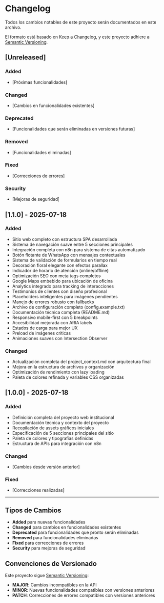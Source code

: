 # Changelog

Todos los cambios notables de este proyecto serán documentados en este archivo.

El formato está basado en [Keep a Changelog](https://keepachangelog.com/es/1.0.0/),
y este proyecto adhiere a [Semantic Versioning](https://semver.org/spec/v2.0.0.html).

## [Unreleased]

### Added
- [Próximas funcionalidades]

### Changed
- [Cambios en funcionalidades existentes]

### Deprecated
- [Funcionalidades que serán eliminadas en versiones futuras]

### Removed
- [Funcionalidades eliminadas]

### Fixed
- [Correcciones de errores]

### Security
- [Mejoras de seguridad]

## [1.1.0] - 2025-07-18

### Added
- Sitio web completo con estructura SPA desarrollada
- Sistema de navegación suave entre 5 secciones principales
- Integración completa con n8n para sistema de citas automatizado
- Botón flotante de WhatsApp con mensajes contextuales
- Sistema de validación de formularios en tiempo real
- Decoración floral elegante con efectos parallax
- Indicador de horario de atención (online/offline)
- Optimización SEO con meta tags completos
- Google Maps embebido para ubicación de oficina
- Analytics integrado para tracking de interacciones
- Testimonios de clientes con diseño profesional
- Placeholders inteligentes para imágenes pendientes
- Manejo de errores robusto con fallbacks
- Archivo de configuración completo (config.example.txt)
- Documentación técnica completa (README.md)
- Responsivo mobile-first con 5 breakpoints
- Accesibilidad mejorada con ARIA labels
- Estados de carga para mejor UX
- Preload de imágenes críticas
- Animaciones suaves con Intersection Observer

### Changed
- Actualización completa del project_context.md con arquitectura final
- Mejora en la estructura de archivos y organización
- Optimización de rendimiento con lazy loading
- Paleta de colores refinada y variables CSS organizadas

## [1.0.0] - 2025-07-18

### Added
- Definición completa del proyecto web institucional
- Documentación técnica y contexto del proyecto
- Recopilación de assets gráficos iniciales
- Especificación de 5 secciones principales del sitio
- Paleta de colores y tipografías definidas
- Estructura de APIs para integración con n8n

### Changed
- [Cambios desde versión anterior]

### Fixed
- [Correcciones realizadas]

---

## Tipos de Cambios

- **Added** para nuevas funcionalidades
- **Changed** para cambios en funcionalidades existentes
- **Deprecated** para funcionalidades que pronto serán eliminadas
- **Removed** para funcionalidades eliminadas
- **Fixed** para correcciones de errores
- **Security** para mejoras de seguridad

## Convenciones de Versionado

Este proyecto sigue [Semantic Versioning](https://semver.org/):
- **MAJOR**: Cambios incompatibles en la API
- **MINOR**: Nuevas funcionalidades compatibles con versiones anteriores
- **PATCH**: Correcciones de errores compatibles con versiones anteriores 